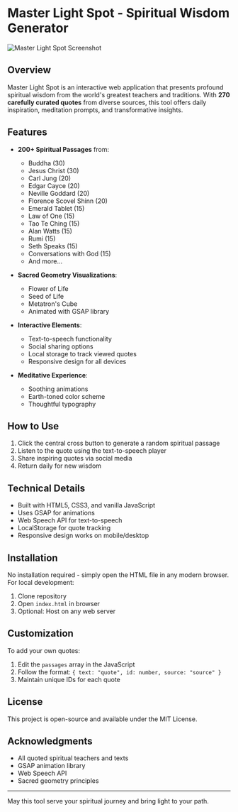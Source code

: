 # Master Light Spot - Spiritual Wisdom Generator

![Master Light Spot Screenshot](screenshot.png)

## Overview

Master Light Spot is an interactive web application that presents profound spiritual wisdom from the world's greatest teachers and traditions. With **270 carefully curated quotes** from diverse sources, this tool offers daily inspiration, meditation prompts, and transformative insights.

## Features

- **200+ Spiritual Passages** from:
  - Buddha (30)
  - Jesus Christ (30)
  - Carl Jung (20)
  - Edgar Cayce (20)
  - Neville Goddard (20)
  - Florence Scovel Shinn (20)
  - Emerald Tablet (15)
  - Law of One (15)
  - Tao Te Ching (15)
  - Alan Watts (15)
  - Rumi (15)
  - Seth Speaks (15)
  - Conversations with God (15)
  - And more...

- **Sacred Geometry Visualizations**:
  - Flower of Life
  - Seed of Life
  - Metatron's Cube
  - Animated with GSAP library

- **Interactive Elements**:
  - Text-to-speech functionality
  - Social sharing options
  - Local storage to track viewed quotes
  - Responsive design for all devices

- **Meditative Experience**:
  - Soothing animations
  - Earth-toned color scheme
  - Thoughtful typography

## How to Use

1. Click the central cross button to generate a random spiritual passage
2. Listen to the quote using the text-to-speech player
3. Share inspiring quotes via social media
4. Return daily for new wisdom

## Technical Details

- Built with HTML5, CSS3, and vanilla JavaScript
- Uses GSAP for animations
- Web Speech API for text-to-speech
- LocalStorage for quote tracking
- Responsive design works on mobile/desktop

## Installation

No installation required - simply open the HTML file in any modern browser. For local development:

1. Clone repository
2. Open `index.html` in browser
3. Optional: Host on any web server

## Customization

To add your own quotes:

1. Edit the `passages` array in the JavaScript
2. Follow the format: `{ text: "quote", id: number, source: "source" }`
3. Maintain unique IDs for each quote

## License

This project is open-source and available under the MIT License.

## Acknowledgments

- All quoted spiritual teachers and texts
- GSAP animation library
- Web Speech API
- Sacred geometry principles

---

May this tool serve your spiritual journey and bring light to your path.
